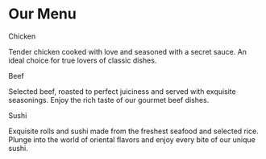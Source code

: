 <!DOCTYPE html>
<html lang="en">
<head>
    <link rel="stylesheet" href="style.css">
    <meta charset="utf-8">
    <meta name='viewport' content='width=device-width, initial-scale=1'>
    <title>Module 2 solution</title>
</head>
<body>
    <h1>Our Menu</h1>
    <div class='row'>
        <div class='col-lg-4 col-md-6 col-sm-12'>
            <div class='section'>
                <span id='pp1'>Chicken</span>
                <p>Tender chicken cooked with love and seasoned with a secret sauce. An ideal choice for true lovers of classic dishes.</p>
            </div>
        </div>
        <div class='col-lg-4 col-md-6 col-sm-12'>
            <div class='section'>
                <span id='pp2'>Beef</span>
                <p>Selected beef, roasted to perfect juiciness and served with exquisite seasonings. Enjoy the rich taste of our gourmet beef dishes.</p>
            </div>
        </div>
        <div class='col-lg-4 col-md-12 col-sm-12'>
            <div class='section'>
                <span id='pp3'>Sushi</span>
                <p>Exquisite rolls and sushi made from the freshest seafood and selected rice. Plunge into the world of oriental flavors and enjoy every bite of our unique sushi.</p>
            </div>
        </div>
    </div>
</body>
</html>
